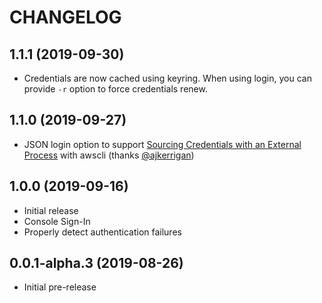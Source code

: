 # CHANGELOG

## 1.1.1 (2019-09-30)

* Credentials are now cached using keyring. When using login, you can provide `-r` option to force credentials renew.

## 1.1.0 (2019-09-27)

* JSON login option to support [Sourcing Credentials with an External Process](https://docs.aws.amazon.com/cli/latest/userguide/cli-configure-sourcing-external.html) with awscli (thanks [@ajkerrigan](https://github.com/ajkerrigan))

## 1.0.0 (2019-09-16)

* Initial release
* Console Sign-In
* Properly detect authentication failures

## 0.0.1-alpha.3 (2019-08-26)

* Initial pre-release

